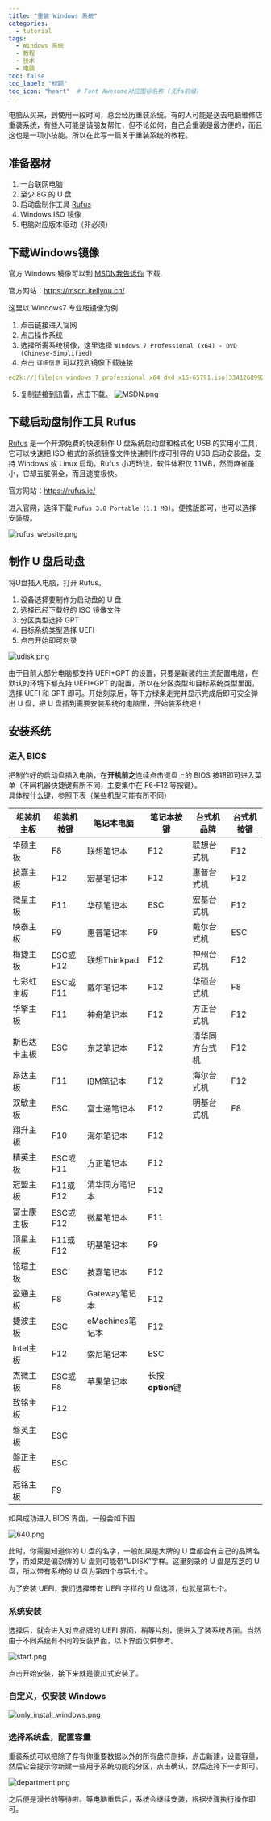 ```yaml
---
title: "重装 Windows 系统"
categories:
  - tutorial
tags:
  - Windows 系统
  - 教程
  - 技术
  - 电脑
toc: false
toc_label: "标题"
toc_icon: "heart"  # Font Awesome对应图标名称 (无fa前缀)	
---
```

电脑从买来，到使用一段时间，总会经历重装系统。有的人可能是送去电脑维修店重装系统，有些人可能是请朋友帮忙，但不论如何，自己会重装是最方便的，而且这也是一项小技能。所以在此写一篇关于重装系统的教程。

## 准备器材
1. 一台联网电脑    
2. 至少 8G 的 U 盘    
3. 启动盘制作工具 [Rufus](https://rufus.ie/)    
4. Windows ISO 镜像
5. 电脑对应版本驱动（非必须）

## 下载Windows镜像
官方 Windows 镜像可以到 [MSDN我告诉你](https://msdn.itellyou.cn/) 下载.

官方网站：<https://msdn.itellyou.cn/>    

这里以 Windows7 专业版镜像为例 

1. 点击链接进入官网    
2. 点击操作系统    
3. 选择所需系统镜像，这里选择 `Windows 7 Professional (x64) - DVD (Chinese-Simplified)`    
4. 点击 `详细信息` 可以找到镜像下载链接	

```yaml
ed2k://|file|cn_windows_7_professional_x64_dvd_x15-65791.iso|3341268992|3474800521D169FBF3F5E527CD835156|/
```

5. 复制链接到迅雷，点击下载。
![MSDN.png](https://i.loli.net/2019/10/14/l7KasA81OyUZjQf.png) 
 
## 下载启动盘制作工具 Rufus
[Rufus](https://rufus.ie/) 是一个开源免费的快速制作 U 盘系统启动盘和格式化 USB 的实用小工具，它可以快速把 ISO 格式的系统镜像文件快速制作成可引导的 USB 启动安装盘，支持 Windows 或 Linux 启动。Rufus 小巧玲珑，软件体积仅 1.1MB，然而麻雀虽小，它却五脏俱全，而且速度极快。

官方网站：<https://rufus.ie/> 

进入官网，选择下载 `Rufus 3.8 Portable (1.1 MB)`。便携版即可，也可以选择安装版。

![rufus_website.png](https://i.loli.net/2019/10/14/jWFKTJiqo74hCLc.png) 

## 制作 U 盘启动盘
将U盘插入电脑，打开 Rufus。    
1. 设备选择要制作为启动盘的 U 盘    
2. 选择已经下载好的 ISO 镜像文件           
3. 分区类型选择 GPT        
4. 目标系统类型选择 UEFI
5. 点击开始即可刻录 
     
![udisk.png](https://i.loli.net/2019/10/14/Ph8qWJirXxMRoBn.png) 

由于目前大部分电脑都支持 UEFI+GPT 的设置，只要是新装的主流配置电脑，在默认的环境下都支持 UEFI+GPT 的配置，所以在分区类型和目标系统类型里面，选择 UEFI 和 GPT 即可。开始刻录后，等下方绿条走完并显示完成后即可安全弹出 U 盘，把 U 盘插到需要安装系统的电脑里，开始装系统吧！

## 安装系统

### 进入 BIOS
把制作好的启动盘插入电脑，在**开机前之**连续点击键盘上的 BIOS 按钮即可进入菜单（不同机器快捷键有所不同，主要集中在 F6-F12 等按键）。    
具体按什么键，参照下表（某些机型可能有所不同）

| 组装机主板  | 组装机按键  | 笔记本电脑  | 笔记本按键  | 台式机品牌  | 台式机按键  |
| ------------ | ------------ | ------------ | ------------ | ------------ | ------------ |
|  华硕主板 | F8  |  联想笔记本 | F12  |  联想台式机 | F12  |
|  技嘉主板 | F12  |  宏基笔记本 |  F12 | 惠普台式机  | F12  |
| 微星主板  | F11  |  华硕笔记本 | ESC  | 宏基台式机  | F12  |
| 映泰主板  |  F9 |  惠普笔记本 | F9  |  戴尔台式机 | ESC  |
|  梅捷主板 | ESC或F12  | 联想Thinkpad  | F12  |  神州台式机 |  F12 |
| 七彩虹主板  |  ESC或F11 |  戴尔笔记本 |  F12 | 华硕台式机  | F8  |
|  华擎主板 |  F11 | 神舟笔记本  |  F12 |  方正台式机 | F12  |
| 斯巴达卡主板  | ESC  | 东芝笔记本  | F12  | 清华同方台式机 |  F12 |
|  昂达主板 | F11  | IBM笔记本  |  F12 |  海尔台式机 | F12  |
| 双敏主板  |  ESC | 富士通笔记本  | F12  |  明基台式机 | F8  |
|  翔升主板 |  F10 | 海尔笔记本  | F12  |   |   |
| 精英主板  |  ESC或F11 | 方正笔记本 |  F12 |   |   |
|  冠盟主板 |  F11或F12 | 清华同方笔记本  | F12  |   |   |
|  富士康主板 | ESC或F12  |  微星笔记本 |  F11 |   |   |
| 顶星主板  |  F11或F12 |  明基笔记本 | F9  |   |   |
|  铭瑄主板 |  ESC | 技嘉笔记本  |  F12 |   |   |
|  盈通主板 |  F8 |  Gateway笔记本 |  F12 |   |   |
| 捷波主板  |  ESC |  eMachines笔记本 |  F12 |   |   |
| Intel主板  |  F12 |  索尼笔记本 | ESC  |   |   |
|  杰微主板 |  ESC或F8 | 苹果笔记本  | 长按**option**键  |   |   |
|  致铭主板 |  F12 |   |   |   |   |
| 磐英主板  |  ESC |   |   |   |   |
|  磐正主板 | ESC  |   |   |   |   |
|  冠铭主板 |  F9 |   |   |   |   |

如果成功进入 BIOS 界面，一般会如下图

![640.png](https://i.loli.net/2019/10/14/KTsbyCEXdfMirpl.png) 

此时，你需要知道你的 U 盘的名字，一般如果是大牌的 U 盘都会有自己的品牌名字，而如果是偏杂牌的 U 盘则可能带“UDISK”字样。这里刻录的 U 盘是东芝的 U 盘，所以带有系统的 U 盘为第四个与第七个。

为了安装 UEFI，我们选择带有 UEFI 字样的 U 盘选项，也就是第七个。

### 系统安装
选择后，就会进入对应品牌的 UEFI 界面，稍等片刻，便进入了装系统界面。当然由于不同系统有不同的安装界面，以下界面仅供参考。

![start.png](https://i.loli.net/2019/10/14/9YV7xoDryWGTUS2.png) 

点击开始安装，接下来就是傻瓜式安装了。

### 自定义，仅安装 Windows
![only_install_windows.png](https://i.loli.net/2019/10/14/gvoyhrU36R91fEc.png) 

### 选择系统盘，配置容量
重装系统可以把除了存有你重要数据以外的所有盘符删掉，点击新建，设置容量，然后它会提示你新建一些用于系统功能的分区，点击确认，然后选择下一步即可。

![department.png](https://i.loli.net/2019/10/14/w9v6NMdmpROIx7e.png) 

之后便是漫长的等待啦。等电脑重启后，系统会继续安装，根据步骤执行操作即可。

